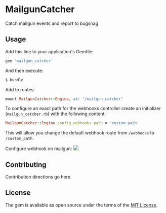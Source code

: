 # MailgunCatcher
Catch mailgun events and report to bugsnag

## Usage
Add this line to your application's Gemfile:

```ruby
gem 'mailgun_catcher'
```

And then execute:
```bash
$ bundle
```

Add to routes:
```ruby
mount MailgunCatcher::Engine, at: "/mailgun_catcher"
```

To configure an exact path for the webhooks controller create an initializer (`mailgun_catcher.rb`) with the following content:
```ruby
MailgunCatcher::Engine.config.webhooks_path = 'custom_path'
```
This will allow you change the default webhook route from `/webhooks` to `/custom_path`.

Configure webhook on mailgun:
![](http://take.ms/HZRmm)


## Contributing
Contribution directions go here.

## License
The gem is available as open source under the terms of the [MIT License](https://opensource.org/licenses/MIT).
